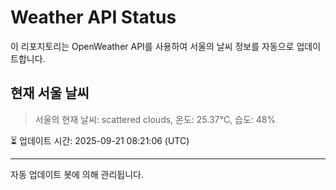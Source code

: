 
# Weather API Status

이 리포지토리는 OpenWeather API를 사용하여 서울의 날씨 정보를 자동으로 업데이트합니다.

## 현재 서울 날씨
> 서울의 현재 날씨: scattered clouds, 온도: 25.37°C, 습도: 48%

⏳ 업데이트 시간: 2025-09-21 08:21:06 (UTC)

---
자동 업데이트 봇에 의해 관리됩니다.
